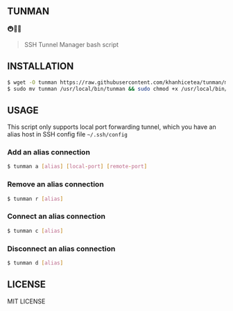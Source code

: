 ## TUNMAN

 🚇👨‍🚒

> SSH Tunnel Manager bash script

## INSTALLATION

```bash
$ wget -O tunman https://raw.githubusercontent.com/khanhicetea/tunman/master/tunman
$ sudo mv tunman /usr/local/bin/tunman && sudo chmod +x /usr/local/bin/tunman
```

## USAGE

This script only supports local port forwarding tunnel, which you have an alias host in SSH config file `~/.ssh/config`

### Add an alias connection

```bash
$ tunman a [alias] [local-port] [remote-port]
```

### Remove an alias connection

```bash
$ tunman r [alias]
```

### Connect an alias connection

```bash
$ tunman c [alias]
```

### Disconnect an alias connection

```bash
$ tunman d [alias]
```

## LICENSE

MIT LICENSE
